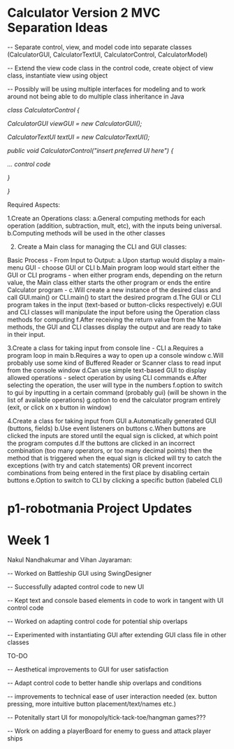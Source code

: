 # Calculator Version 2 MVC Separation Ideas

-- Separate control, view, and model code into separate classes (CalculatorGUI, CalculatorTextUI, CalculatorControl, CalculatorModel)

-- Extend the view code class in the control code, create object of view class, instantiate view using object

-- Possibly will be using multiple interfaces for modeling and to work around not being able to do multiple class inheritance in Java

*class CalculatorControl {*

*CalculatorGUI viewGUI = new CalculatorGUI();*

*CalculatorTextUI textUI = new CalculatorTextUI();*

  *public void CalculatorControl("insert preferred UI here") {*

  *... control code*

   *}*
  
*}* 

Required Aspects: 

1.Create an Operations class:
   a.General computing methods for each operation (addition, subtraction, mult, etc), with the inputs being universal. 
   b.Computing methods will be used in the other classes

2. Create a Main class for managing the CLI and GUI classes:

  Basic Process - From Input to Output:
    a.Upon startup would display a main-menu GUI - choose GUI or CLI
    b.Main program loop would start either the GUI or CLI programs - when either program ends, depending on the return value, the Main class either starts the other program or ends the entire Calculator program - 
    c.Will create a new instance of the desired class and call GUI.main() or CLI.main() to start the desired program
    d.The GUI or CLI program takes in the input (text-based or button-clicks respectively)
    e.GUI and CLI classes will manipulate the input before using the Operation class methods for computing
    f.After receiving the return value from the Main methods, the GUI and CLI classes display the output and are ready to take in their input. 

3.Create a class for taking input from console line - CLI
    a.Requires a program loop in main
    b.Requires a way to open up a console window
    c.Will probably use some kind of Buffered Reader or Scanner class to read input from the console window
    d.Can use simple text-based GUI to display allowed operations - select operation by using CLI commands
    e.After selecting the operation, the user will type in the numbers
    f.option to switch to gui by inputting in a certain command (probably gui) (will be shown in the list of available operations)
    g.option to end the calculator program entirely (exit, or click on x button in window)

4.Create a class for taking input from GUI
    a.Automatically generated GUI (buttons, fields)
    b.Use event listeners on buttons
    c.When buttons are clicked the inputs are stored until the equal sign is clicked, at which point the program computes
    d.If the buttons are clicked in an incorrect combination (too many operators, or too many decimal points) then the method that is triggered when the equal sign is clicked will try to catch the exceptions (with try and catch statements)
    OR 
    prevent incorrect combinations from being entered in the first place by disabling certain buttons
    e.Option to switch to CLI by clicking a specific button (labeled CLI)




# p1-robotmania Project Updates

# Week 1

Nakul Nandhakumar and Vihan Jayaraman:

-- Worked on Battleship GUI using SwingDesigner

-- Successfully adapted control code to new UI

-- Kept text and console based elements in code to work in tangent with UI control code

-- Worked on adapting control code for potential ship overlaps

-- Experimented with instantiating GUI after extending GUI class file in other classes

TO-DO

-- Aesthetical improvements to GUI for user satisfaction

-- Adapt control code to better handle ship overlaps and conditions

-- improvements to technical ease of user interaction needed (ex. button pressing, more intuitive button placement/text/names etc.)

-- Potenitally start UI for monopoly/tick-tack-toe/hangman games??? 

-- Work on adding a playerBoard for enemy to guess and attack player ships
